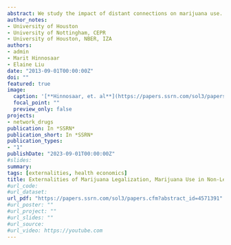 ```yaml
---
abstract: We study the impact of distant connections on marijuana use. Leveraging the Facebook Social Connectedness Index, which measures the strength of connectedness between geographic areas based on Facebook friendship ties, we explore the impact of connections to states where recreational marijuana use is legalized on marijuana use and workplace drug testing positivity rates in areas where marijuana remains illegal. The findings reveal that areas which are more connected to legalized states exhibit higher rates of marijuana use and workplace drug testing positivity even after controlling for geographic proximity to the legalized states. The results suggest that even connections beyond closed proximity can play a significant role in shaping individuals' behaviors. Our findings of the externality of legalization in one state to other more connected out-of-state areas imply that studies that estimate the impact of legalization using a standard difference-in-differences approach without taking into account the network underestimate the direct effect on the state that legalizes.
author_notes:
- University of Houston
- University of Nottingham, CEPR
- University of Houston, NBER, IZA
authors:
- admin
- Marit Hinnosaar
- Elaine Liu
date: "2013-09-01T00:00:00Z"
doi: ""
featured: true
image:
  caption: '[**Hinnosaar, et. al**](https://papers.ssrn.com/sol3/papers.cfm?abstract_id=4571391)'
  focal_point: ""
  preview_only: false
projects:
- network_drugs
publication: In *SSRN*
publication_short: In *SSRN*
publication_types:
- "1"
publishDate: "2023-09-01T00:00:00Z"
#slides: 
summary: 
tags: [externalities, health economics]
title: Externalities of Marijuana Legalization, Marijuana Use in Non-Legalizing States
#url_code: 
#url_dataset: 
url_pdf: "https://papers.ssrn.com/sol3/papers.cfm?abstract_id=4571391"
#url_poster: ""
#url_project: ""
#url_slides: ""
#url_source: 
#url_video: https://youtube.com
---
```


